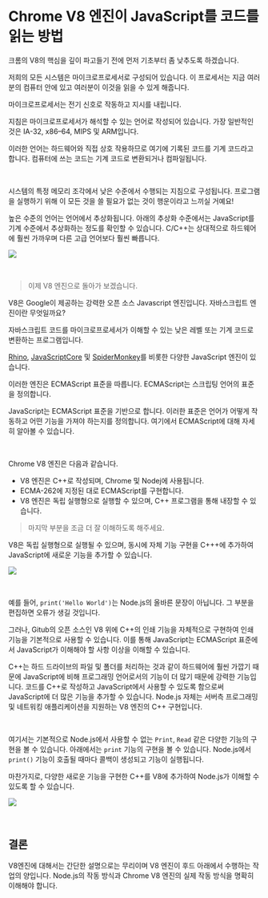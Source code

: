 # Chrome V8 엔진이 JavaScript를 코드를 읽는 방법

크롬의 V8의 핵심을 깊이 파고들기 전에 먼저 기초부터 좀 낮추도록 하겠습니다. 

저희의 모든 시스템은 마이크로프로세서로 구성되어 있습니다. 이 프로세서는 지금 여러분의 컴퓨터 안에 있고 여러분이 이것을 읽을 수 있게 해줍니다.

마이크로프로세서는 전기 신호로 작동하고 지시를 내립니다. 

지침은 마이크로프로세서가 해석할 수 있는 언어로 작성되어 있습니다. 가장 일반적인 것은 IA-32, x86–64, MIPS 및 ARM입니다. 

이러한 언어는 하드웨어와 직접 상호 작용하므로 여기에 기록된 코드를 기계 코드라고 합니다. 컴퓨터에 쓰는 코드는 기계 코드로 변환되거나 컴파일됩니다.

<br>

시스템의 특정 메모리 조각에서 낮은 수준에서 수행되는 지침으로 구성됩니다. 프로그램을 실행하기 위해 이 모든 것을 쓸 필요가 없는 것이 행운이라고 느끼실 거예요!

높은 수준의 언어는 언어에서 추상화됩니다. 아래의 추상화 수준에서는 JavaScript를 기계 수준에서 추상화하는 정도를 확인할 수 있습니다. C/C++는 상대적으로 하드웨어에 훨씬 가까우며 다른 고급 언어보다 훨씬 빠릅니다.

![](https://cdn-images-1.medium.com/max/800/1*Hmr87--VeQ_GyZesKYtEeg.png)

<br>

> 이제 V8 엔진으로 돌아가 보겠습니다. 

V8은 Google이 제공하는 강력한 오픈 소스 Javascript 엔진입니다. 자바스크립트 엔진이란 무엇일까요? 

자바스크립트 코드를 마이크로프로세서가 이해할 수 있는 낮은 레벨 또는 기계 코드로 변환하는 프로그램입니다.

[Rhino](https://en.wikipedia.org/wiki/Rhino_(JavaScript_engine)), [JavaScriptCore](https://en.wikipedia.org/wiki/WebKit#JavaScriptCore) 및 [SpiderMonkey](https://en.wikipedia.org/wiki/SpiderMonkey)를 비롯한 다양한 JavaScript 엔진이 있습니다. 

이러한 엔진은 ECMAScript 표준을 따릅니다. ECMAScript는 스크립팅 언어의 표준을 정의합니다. 

JavaScript는 ECMAScript 표준을 기반으로 합니다. 이러한 표준은 언어가 어떻게 작동하고 어떤 기능을 가져야 하는지를 정의합니다. 여기에서 ECMAScript에 대해 자세히 알아볼 수 있습니다.

<br>

Chrome V8 엔진은 다음과 같습니다.

- V8 엔진은 C++로 작성되며, Chrome 및 Nodej에 사용됩니다.
- ECMA-262에 지정된 대로 ECMAScript를 구현합니다.
- V8 엔진은 독립 실행형으로 실행할 수 있으며, C++ 프로그램을 통해 내장할 수 있습니다.

> 마지막 부분을 조금 더 잘 이해하도록 해주세요. 

V8은 독립 실행형으로 실행될 수 있으며, 동시에 자체 기능 구현을 C+++에 추가하여 JavaScript에 새로운 기능을 추가할 수 있습니다.

![](https://cdn-images-1.medium.com/max/800/1*PA3QZ_7EWgoDGNyJID_7MA.png)

<br>

예를 들어, `print('Hello World')`는 Node.js의 올바른 문장이 아닙니다. 그 부분을 편집하면 오류가 생길 것입니다.

그러나, Gitub의 오픈 소스인 V8 위에 C++의 인쇄 기능을 자체적으로 구현하여 인쇄 기능을 기본적으로 사용할 수 있습니다. 이를 통해 JavaScript는 ECMAScript 표준에서 JavaScript가 이해해야 할 사항 이상을 이해할 수 있습니다.

C++는 하드 드라이브의 파일 및 폴더를 처리하는 것과 같이 하드웨어에 훨씬 가깝기 때문에 JavaScript에 비해 프로그래밍 언어로서의 기능이 더 많기 때문에 강력한 기능입니다. 코드를 C++로 작성하고 JavaScript에서 사용할 수 있도록 함으로써 JavaScript에 더 많은 기능을 추가할 수 있습니다. Node.js 자체는 서버측 프로그래밍 및 네트워킹 애플리케이션을 지원하는 V8 엔진의 C++ 구현입니다.

<br>

여기서는 기본적으로 Node.js에서 사용할 수 없는 `Print`, `Read` 같은 다양한 기능의 구현을 볼 수 있습니다. 아래에서는 `print` 기능의 구현을 볼 수 있습니다. Node.js에서 `print()` 기능이 호출될 때마다 콜백이 생성되고 기능이 실행됩니다.

마찬가지로, 다양한 새로운 기능을 구현한 C++를 V8에 추가하여 Node.js가 이해할 수 있도록 할 수 있습니다.

![](https://cdn-images-1.medium.com/max/800/1*GtV0dm8WOU4l43oK58SHqg.png)

<br>


## 결론

V8엔진에 대해서는 간단한 설명으로는 무리이며 V8 엔진이 후드 아래에서 수행하는 작업의 양입니다. Node.js의 작동 방식과 Chrome V8 엔진의 실제 작동 방식을 명확히 이해해야 합니다.